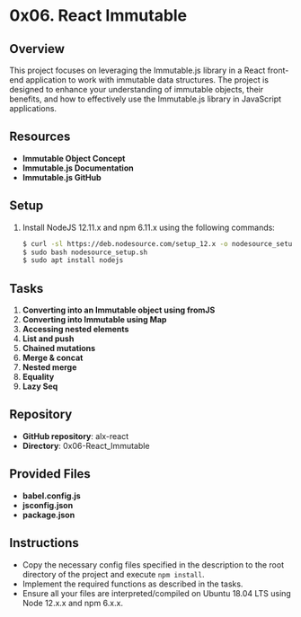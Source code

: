 # 0x06. React Immutable

## Overview

This project focuses on leveraging the Immutable.js library in a React front-end application to work with immutable data structures. The project is designed to enhance your understanding of immutable objects, their benefits, and how to effectively use the Immutable.js library in JavaScript applications.

## Resources

- **Immutable Object Concept**
- **Immutable.js Documentation**
- **Immutable.js GitHub**

## Setup

1. Install NodeJS 12.11.x and npm 6.11.x using the following commands:
   ```bash
   $ curl -sl https://deb.nodesource.com/setup_12.x -o nodesource_setup.sh
   $ sudo bash nodesource_setup.sh
   $ sudo apt install nodejs
   ```

## Tasks

1. **Converting into an Immutable object using fromJS**
2. **Converting into Immutable using Map**
3. **Accessing nested elements**
4. **List and push**
5. **Chained mutations**
6. **Merge & concat**
7. **Nested merge**
8. **Equality**
9. **Lazy Seq**

## Repository

- **GitHub repository**: alx-react
- **Directory**: 0x06-React_Immutable

## Provided Files

- **babel.config.js**
- **jsconfig.json**
- **package.json**

## Instructions

- Copy the necessary config files specified in the description to the root directory of the project and execute `npm install`.
- Implement the required functions as described in the tasks.
- Ensure all your files are interpreted/compiled on Ubuntu 18.04 LTS using Node 12.x.x and npm 6.x.x.
